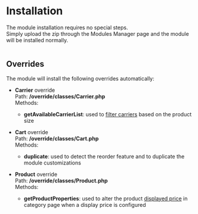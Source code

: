 # Installation

The module installation requires no special steps.  
Simply upload the zip through the Modules Manager page and the module will be installed normally.

<img srcset="/images/install.jpg 2x" class="border">

## Overrides
The module will install the following overrides automatically:
- **Carrier** override  
  Path: **/override/classes/Carrier.php**  
  Methods: 
  - **getAvailableCarrierList**: used to [filter carriers](18-carrier-filtering.md) based on the product size
  
- **Cart** override  
  Path: **/override/classes/Cart.php**  
  Methods: 
  - **duplicate**: used to detect the reorder feature and to duplicate the module customizations
  
- **Product** override  
  Path: **/override/classes/Product.php**  
  Methods: 
  - **getProductProperties**: used to alter the product [displayed price](/dynamicproduct/product-config/06-settings.md#displayed-price) in category page when a display price is configured
